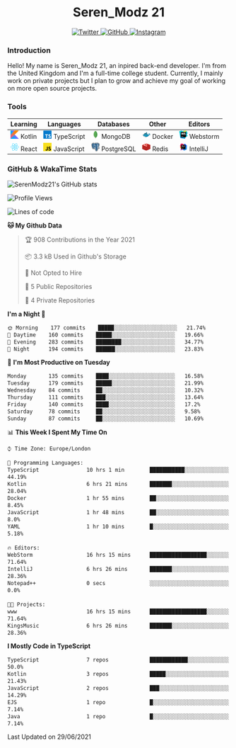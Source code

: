 <div align="center">
  <h1>Seren_Modz 21</h1>
  <a href="https://twitter.com/SerenModz21">
    <img alt="Twitter" src="https://img.shields.io/badge/twitter%20-%231DA1F2.svg?&style=for-the-badge&logo=Twitter&logoColor=white">
  </a>
  <a href="https://github.com/SerenModz21">
    <img alt="GitHub" src="https://img.shields.io/badge/github%20-%23121011.svg?&style=for-the-badge&logo=github&logoColor=white">
  </a>
  <a href="https://www.instagram.com/serenmodz21">
    <img alt="Instagram" src="https://img.shields.io/badge/instagram%20-%23E4405F.svg?&style=for-the-badge&logo=Instagram&logoColor=white">
  </a>
</div>

### Introduction

Hello! My name is Seren_Modz 21, an inpired back-end developer. I'm from the United Kingdom and I'm a full-time college student. Currently, I mainly work on private projects but I plan to grow and achieve my goal of working on more open source projects. 

### Tools

 **Learning**                                        | **Languages**                                               | **Databases**                                               | **Other**                                           | **Editors**                                                  
-----------------------------------------------------|-------------------------------------------------------------|-------------------------------------------------------------|-----------------------------------------------------|--------------------------------------------------------------
 <img width="19px" src="./assets/kotlin.svg"> Kotlin | <img width="19px" src="./assets/typescript.svg"> TypeScript | <img width="19px" src="./assets/mongodb.svg"> MongoDB       | <img width="19px" src="./assets/docker.svg"> Docker | <img width="19px" src="./assets/webstorm.svg"> Webstorm      
 <img width="19px" src="./assets/react.svg"> React   | <img width="19px" src="./assets/javascript.svg"> JavaScript | <img width="19px" src="./assets/postgresql.svg"> PostgreSQL | <img width="19px" src="./assets/redis.svg"> Redis   | <img width="19px" src="./assets/intellij-idea.svg"> IntelliJ 

### GitHub & WakaTime Stats

![SerenModz21's GitHub stats](https://github-readme-stats.vercel.app/api?username=SerenModz21&show_icons=true&theme=dark)

<!--START_SECTION:waka-->
![Profile Views](http://img.shields.io/badge/Profile%20Views-0-blue)

![Lines of code](https://img.shields.io/badge/From%20Hello%20World%20I%27ve%20Written-21074%20lines%20of%20code-blue)

**🐱 My Github Data** 

> 🏆 908 Contributions in the Year 2021
 > 
> 📦 3.3 kB Used in Github's Storage 
 > 
> 🚫 Not Opted to Hire
 > 
> 📜 5 Public Repositories 
 > 
> 🔑 4 Private Repositories  
 > 
**I'm a Night 🦉** 

```text
🌞 Morning    177 commits    █████░░░░░░░░░░░░░░░░░░░░   21.74% 
🌆 Daytime    160 commits    █████░░░░░░░░░░░░░░░░░░░░   19.66% 
🌃 Evening    283 commits    ████████░░░░░░░░░░░░░░░░░   34.77% 
🌙 Night      194 commits    ██████░░░░░░░░░░░░░░░░░░░   23.83%

```
📅 **I'm Most Productive on Tuesday** 

```text
Monday       135 commits    ████░░░░░░░░░░░░░░░░░░░░░   16.58% 
Tuesday      179 commits    █████░░░░░░░░░░░░░░░░░░░░   21.99% 
Wednesday    84 commits     ██░░░░░░░░░░░░░░░░░░░░░░░   10.32% 
Thursday     111 commits    ███░░░░░░░░░░░░░░░░░░░░░░   13.64% 
Friday       140 commits    ████░░░░░░░░░░░░░░░░░░░░░   17.2% 
Saturday     78 commits     ██░░░░░░░░░░░░░░░░░░░░░░░   9.58% 
Sunday       87 commits     ██░░░░░░░░░░░░░░░░░░░░░░░   10.69%

```


📊 **This Week I Spent My Time On** 

```text
⌚︎ Time Zone: Europe/London

💬 Programming Languages: 
TypeScript               10 hrs 1 min        ███████████░░░░░░░░░░░░░░   44.19% 
Kotlin                   6 hrs 21 mins       ███████░░░░░░░░░░░░░░░░░░   28.04% 
Docker                   1 hr 55 mins        ██░░░░░░░░░░░░░░░░░░░░░░░   8.45% 
JavaScript               1 hr 48 mins        ██░░░░░░░░░░░░░░░░░░░░░░░   8.0% 
YAML                     1 hr 10 mins        █░░░░░░░░░░░░░░░░░░░░░░░░   5.18%

🔥 Editors: 
WebStorm                 16 hrs 15 mins      ██████████████████░░░░░░░   71.64% 
IntelliJ                 6 hrs 26 mins       ███████░░░░░░░░░░░░░░░░░░   28.36% 
Notepad++                0 secs              ░░░░░░░░░░░░░░░░░░░░░░░░░   0.0%

🐱‍💻 Projects: 
www                      16 hrs 15 mins      ██████████████████░░░░░░░   71.64% 
KingsMusic               6 hrs 26 mins       ███████░░░░░░░░░░░░░░░░░░   28.36%

```

**I Mostly Code in TypeScript** 

```text
TypeScript               7 repos             ████████████░░░░░░░░░░░░░   50.0% 
Kotlin                   3 repos             █████░░░░░░░░░░░░░░░░░░░░   21.43% 
JavaScript               2 repos             ███░░░░░░░░░░░░░░░░░░░░░░   14.29% 
EJS                      1 repo              █░░░░░░░░░░░░░░░░░░░░░░░░   7.14% 
Java                     1 repo              █░░░░░░░░░░░░░░░░░░░░░░░░   7.14%

```



 Last Updated on 29/06/2021
<!--END_SECTION:waka-->
